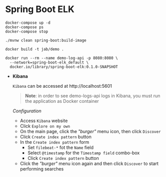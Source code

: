 # Spring Boot ELK

```
docker-compose up -d
docker-compose ps
docker-compose stop

./mvnw clean spring-boot:build-image

docker build -t jab/demo .

docker run --rm --name demo-log-api -p 8080:8080 \
  --network=spring-boot-elk_default \
  docker.io/library/spring-boot-elk:0.1.0-SNAPSHOT
```

- **Kibana**

  `Kibana` can be accessed at http://localhost:5601

  > **Note**: in order to see demo-logs-api logs in Kibana, you must run the application as Docker container

  _Configuration_

    - Access `Kibana` website
    - Click `Explore on my own`
    - On the main page, click the _"burger"_ menu icon, then click `Discover`
    - Click `Create index pattern` button
    - In the `Create index pattern` form
        - Set `filebeat-*` fot the `Name` field
        - Select `@timestamp` for the `Timestamp field` combo-box
        - Click `Create index pattern` button
    - Click the _"burger"_ menu icon again and then click `Discover` to start performing searches
  